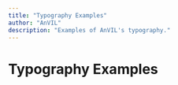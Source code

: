 ```yaml
---
title: "Typography Examples"
author: "AnVIL"
description: "Examples of AnVIL's typography."
---
```


# Typography Examples

<style-guide-typography-example></style-guide-typography-example>
